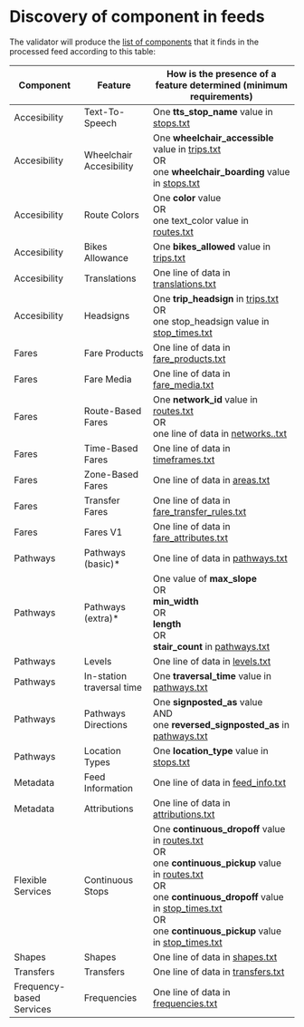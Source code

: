 # Discovery of component in feeds

The validator will produce the [list of components](https://docs.google.com/spreadsheets/d/1kpbKOzlHtsJIPo3B4ABYu-Nxwvqutjcdcvgpa0wZvtA) that it finds in the processed feed according to this table:

| Component                | Feature                   | How is the presence of a feature determined (minimum requirements)                                                                                                                                                                                                                                                                                                                                                                                |
|--------------------------|---------------------------|---------------------------------------------------------------------------------------------------------------------------------------------------------------------------------------------------------------------------------------------------------------------------------------------------------------------------------------------------------------------------------------------------------------------------------------------------|
| Accesibility             | Text-To-Speech            | One **tts_stop_name** value in [stops.txt](https://gtfs.org/schedule/reference/#stopstxt)                                                                                                                                                                                                                                                                                                                                                         |
| Accesibility             | Wheelchair Accesibility   | One **wheelchair_accessible** value in [trips.txt](https://gtfs.org/schedule/reference/#tripstxt) <br>OR<br>one **wheelchair_boarding** value in [stops.txt](https://gtfs.org/schedule/reference/#stopstxt)                                                                                                                                                                                                                                       |
| Accesibility             | Route Colors              | One **color** value <br>OR<br>one text_color value in [routes.txt](https://gtfs.org/schedule/reference/#routestxt)                                                                                                                                                                                                                                                                                                                                |
| Accesibility             | Bikes Allowance           | One **bikes_allowed** value in [trips.txt](https://gtfs.org/schedule/reference/#tripstxt)                                                                                                                                                                                                                                                                                                                                                         |
| Accesibility             | Translations              | One line of data in [translations.txt](https://gtfs.org/schedule/reference/#translationstxt)                                                                                                                                                                                                                                                                                                                                                      |
| Accesibility             | Headsigns                 | One **trip_headsign** in [trips.txt](https://gtfs.org/schedule/reference/#tripstxt)<br>OR<br>one stop_headsign value in [stop_times.txt](https://gtfs.org/schedule/reference/#stop_timestxt)                                                                                                                                                                                                                                                      |
| Fares                    | Fare Products             | One line of data in [fare_products.txt](https://gtfs.org/schedule/reference/#fare_productstxt)                                                                                                                                                                                                                                                                                                                                                    |
| Fares                    | Fare Media                | One line of data in [fare_media.txt](https://gtfs.org/schedule/reference/#fare_mediatxt)                                                                                                                                                                                                                                                                                                                                                          |
| Fares                    | Route-Based Fares         | One **network_id** value in [routes.txt](https://gtfs.org/schedule/reference/#routestxt)<br/>OR<br/>one line of data in [networks..txt](https://gtfs.org/schedule/reference/#networkstxt)                                                                                                                                                                                                                                                         |
| Fares                    | Time-Based Fares          | One line of data in [timeframes.txt](https://gtfs.org/schedule/reference/#timeframestxt)                                                                                                                                                                                                                                                                                                                                                          |
| Fares                    | Zone-Based Fares          | One line of data in [areas.txt](https://gtfs.org/schedule/reference/#areastxt)                                                                                                                                                                                                                                                                                                                                                                    |
| Fares                    | Transfer Fares            | One line of data in [fare_transfer_rules.txt](https://gtfs.org/schedule/reference/#fare_transfer_rulestxt)                                                                                                                                                                                                                                                                                                                                        |
| Fares                    | Fares V1                  | One line of data in [fare_attributes.txt](https://gtfs.org/schedule/reference/#fare_attributestxt)                                                                                                                                                                                                                                                                                                                                                |
| Pathways                 | Pathways (basic)*         | One line of data in [pathways.txt](https://gtfs.org/schedule/reference/#pathwaystxt)                                                                                                                                                                                                                                                                                                                                                              |
| Pathways                 | Pathways (extra)*         | One value of **max_slope**<br/>OR<br/>**min_width** <br/>OR<br/>**length** <br/>OR<br/>**stair_count** in [pathways.txt](https://gtfs.org/schedule/reference/#pathwaystxt)                                                                                                                                                                                                                                                                        |
| Pathways                 | Levels                    | One line of data in [levels.txt](https://gtfs.org/schedule/reference/#levelstxt)                                                                                                                                                                                                                                                                                                                                                                  |
| Pathways                 | In-station traversal time | One **traversal_time** value in [pathways.txt](https://gtfs.org/schedule/reference/#pathwaystxt)                                                                                                                                                                                                                                                                                                                                                  |
| Pathways                 | Pathways Directions       | One **signposted_as** value<br/>AND<br/>one **reversed_signposted_as** in [pathways.txt](https://gtfs.org/schedule/reference/#pathwaystxt)                                                                                                                                                                                                                                                                                                        |
| Pathways                 | Location Types            | One **location_type** value in [stops.txt](https://gtfs.org/schedule/reference/#stopstxt)                                                                                                                                                                                                                                                                                                                                                         |
| Metadata                 | Feed Information          | One line of data in [feed_info.txt](https://gtfs.org/schedule/reference/#feed_infotxt)                                                                                                                                                                                                                                                                                                                                                            |
| Metadata                 | Attributions              | One line of data in [attributions.txt](https://gtfs.org/schedule/reference/#attributionstxt)                                                                                                                                                                                                                                                                                                                                                      |
| Flexible Services        | Continuous Stops          | One **continuous_dropoff** value in [routes.txt](https://gtfs.org/schedule/reference/#routestxt)<br/>OR<br/>one **continuous_pickup** value in [routes.txt](https://gtfs.org/schedule/reference/#routestxt)<br/>OR<br/>one **continuous_dropoff** value in [stop_times.txt](https://gtfs.org/schedule/reference/#stop_timestxt)<br/>OR<br/>one **continuous_pickup** value in [stop_times.txt](https://gtfs.org/schedule/reference/#stop_timestxt) |
| Shapes                   | Shapes                    | One line of data in [shapes.txt](https://gtfs.org/schedule/reference/#shapestxt)                                                                                                                                                                                                                                                                                                                                                                  |
| Transfers                | Transfers                 | One line of data in [transfers.txt](https://gtfs.org/schedule/reference/#transferstxt)                                                                                                                                                                                                                                                                                                                                                            |
| Frequency-based Services | Frequencies               | One line of data in [frequencies.txt](https://gtfs.org/schedule/reference/#frequenciestxt)                                                                                                                                                                                                                                                                                                                                                        |

